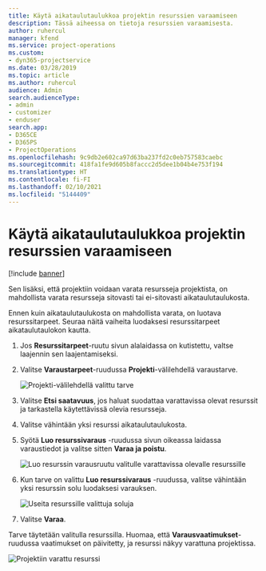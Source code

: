 ```yaml
---
title: Käytä aikataulutaulukkoa projektin resurssien varaamiseen
description: Tässä aiheessa on tietoja resurssien varaamisesta.
author: ruhercul
manager: kfend
ms.service: project-operations
ms.custom:
- dyn365-projectservice
ms.date: 03/28/2019
ms.topic: article
ms.author: ruhercul
audience: Admin
search.audienceType:
- admin
- customizer
- enduser
search.app:
- D365CE
- D365PS
- ProjectOperations
ms.openlocfilehash: 9c9db2e602ca97d63ba237fd2c0eb757583caebc
ms.sourcegitcommit: 418fa1fe9d605b8faccc2d5dee1b04b4e753f194
ms.translationtype: HT
ms.contentlocale: fi-FI
ms.lasthandoff: 02/10/2021
ms.locfileid: "5144409"
---
```

# <a name="use-the-schedule-board-to-book-project-resources"></a>Käytä aikataulutaulukkoa projektin resurssien varaamiseen

[!include [banner](../includes/psa-now-project-operations.md)]

Sen lisäksi, että projektiin voidaan varata resursseja projektista, on mahdollista varata resursseja sitovasti tai ei-sitovasti aikataulutaulukosta.

Ennen kuin aikataulutaulukosta on mahdollista varata, on luotava resurssitarpeet. Seuraa näitä vaiheita luodaksesi resurssitarpeet aikataulutaulokon kautta.

1. Jos **Resurssitarpeet**-ruutu sivun alalaidassa on kutistettu, valtse laajennin sen laajentamiseksi.
2. Valitse **Varaustarpeet**-ruudussa **Projekti**-välilehdellä varaustarve.

    ![Projekti-välilehdellä valittu tarve](media/Resource-Management-image73.png)

3. Valitse **Etsi saatavuus**, jos haluat suodattaa varattavissa olevat resurssit ja tarkastella käytettävissä olevia resursseja. 
4. Valitse vähintään yksi resurssi aikataulutaulukosta. 
5. Syötä **Luo resurssivaraus** -ruudussa sivun oikeassa laidassa varaustiedot ja valitse sitten **Varaa ja poistu**.

    ![Luo resurssin varausruutu valitulle varattavissa olevalle resurssille](media/Resource-Management-image74.png)

6. Kun tarve on valittu **Luo resurssivaraus** -ruudussa, valitse vähintään yksi resurssin solu luodaksesi varauksen.

    ![Useita resurssille valittuja soluja](media/Resource-Management-image75.png)

7. Valitse **Varaa**.

Tarve täytetään valitulla resurssilla. Huomaa, että **Varausvaatimukset**-ruudussa vaatimukset on päivitetty, ja resurssi näkyy varattuna projektissa.

![Projektiin varattu resurssi](media/Resource-Management-image76.png)
